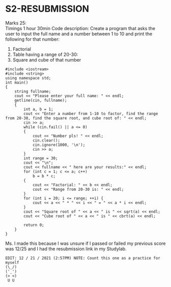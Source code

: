 # S2-RESUBMISSION
Marks  25:  
Timings  1  hour  30min   Code  description: Create  a  program  that  asks  the  user  to  input  the  full  name  and  a  number  between  1  to  10  and  print  the following  for  that  number: 
1. Factorial 
2. Table having  a range  of 20-30:   
3. Square and  cube  of that  number 
```
#include <iostream>
#include <string>
using namespace std;
int main()
{
    string fullname;
    cout << "Please enter your full name: " << endl;
    getline(cin, fullname);
	{
		int a, b = 1;
		cout << "Enter a number from 1-10 to factor, find the range from 20-30, find the square root, and cube root of: " << endl;
		cin >> a;
		while (cin.fail() || a <= 0)
		{
			cout << "Number pls! " << endl;
			cin.clear();
			cin.ignore(1000, '\n');
			cin >> a;
		}
		int range = 30;
		cout << "\n";
		cout << fullname << " here are your results:" << endl;
		for (int c = 1; c <= a; c++)
			b = b * c;
		{
			cout << "Factorial: " << b << endl;
			cout << "Range from 20-30 is: " << endl;
		}
		for (int i = 20; i <= range; ++i) {
			cout << a << " * " << i << " = " << a * i << endl;
		}
		cout << "Square root of " << a << " is " << sqrt(a) << endl;
		cout << "Cube root of " << a << " is " << cbrt(a) << endl;

		return 0;
	}
}
```
Ms. I made this because I was unsure if I passed or failed my previous score was 12/25 and I had the resubmission link in my Studylab.
```
EDIT: 12 / 21 / 2021 (2:57PM) NOTE: Count this one as a practice for myself
(\_/)
('_')
(> <)
 U U
 ```
